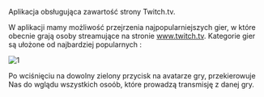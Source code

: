 Aplikacja obsługująca zawartość strony Twitch.tv.

W aplikacji mamy możliwość przejrzenia najpopularniejszych gier, w które obecnie grają osoby streamujące na stronie www.twitch.tv. Kategorie gier są ułożone od najbardziej popularnych :

![1](https://user-images.githubusercontent.com/45287842/81304916-fee5b480-907d-11ea-9d5a-0cbb928686e8.png)













Po wciśnięciu na dowolny zielony przycisk na avatarze gry, przekierowuje Nas do wglądu wszystkich osoób, które prowadzą transmisję z danej gry.
